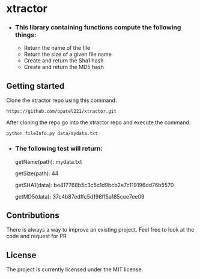 # xtractor #
* ### This library containing functions compute the following things:
  * Return the name of the file
  * Return the size of a given file name
  * Create and return the Sha1 hash
  * Create and return the MD5 hash

## Getting started ##
Clone the xtractor repo using this command:

`https://github.com/ppatel221/xtractor.git`

After cloning the repo go into the xtractor repo and execute the command:

`python fileInfo.py data/mydata.txt`

* ### The following test will return:
  getName(path): mydata.txt
  
  getSize(path): 44
  
  getSHA1(data): be417768b5c3c5c1d9bcb2e7c119196dd76b5570
  
  getMD5(data): 37c4b87edffc5d198ff5a185cee7ee09

## Contributions ##
There is always a way to improve an existing project. Feel free to look at the code and request for PR

## License ##
The project is currently licensed under the MIT license.
